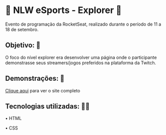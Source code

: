 <h1>🚀 NLW eSports - Explorer 🚀</h1>
<p>Evento de programação da RocketSeat, realizado durante o período de 11 a 18 de setembro.</p>
<h2>Objetivo: 🎯</h2>
<p>O foco do nível explorer era desenvolver uma página onde o participante demonstrasse seus streamers/jogos preferidos na plataforma da Twitch.</p>
<h2>Demonstrações: 👷</h2>
<p><a href="https://luiz-nlw.netlify.app/">Clique aqui</a> para ver o site completo</p>
<h2>Tecnologias utilizadas: 🧑‍💻</h2>
<p>• HTML</p>
<p>• CSS</p>

